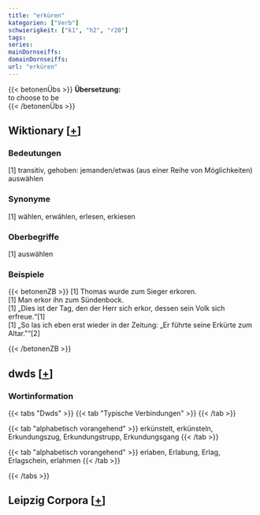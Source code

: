 ```yaml
---
title: "erküren"
kategorien: ["Verb"]
schwierigkeit: ["k1", "h2", "r20"]
tags:
series:
mainDornseiffs:
domainDornseiffs:
url: "erküren"
---
```


{{< betonenÜbs >}}
**Übersetzung:**  
to choose to be  
{{< /betonenÜbs >}}

## Wiktionary [[+](https://de.wiktionary.org/wiki/erküren)]

### Bedeutungen
[1] transitiv, gehoben: jemanden/etwas (aus einer Reihe von Möglichkeiten) auswählen  

### Synonyme
[1] wählen, erwählen, erlesen, erkiesen  

### Oberbegriffe
[1] auswählen  

### Beispiele
{{< betonenZB >}}
[1] Thomas wurde zum Sieger erkoren.  
[1] Man erkor ihn zum Sündenbock.  
[1] „Dies ist der Tag, den der Herr sich erkor, dessen sein Volk sich erfreue.“[1]  
[1] „So las ich eben erst wieder in der Zeitung: „Er führte seine Erkürte zum Altar."“[2]  

{{< /betonenZB >}}


## dwds [[+](https://www.dwds.de/wb/erküren)]

### Wortinformation
{{< tabs "Dwds" >}}
{{< tab "Typische Verbindungen" >}}
{{< /tab >}}

{{< tab "alphabetisch vorangehend" >}}
erkünstelt, erkünsteln, Erkundungszug, Erkundungstrupp, Erkundungsgang
{{< /tab >}}

{{< tab "alphabetisch vorangehend" >}}
erlaben, Erlabung, Erlag, Erlagschein, erlahmen
{{< /tab >}}

{{< /tabs >}}

## Leipzig Corpora [[+](https://corpora.uni-leipzig.de/en/res?word=erküren&corpusId=deu_newscrawl-public_2018)]

